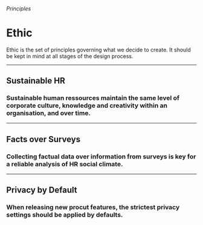 <h6 class="subtitle is-5 has-text-grey">Principles</h6><h1 class="title is-1 has-text-weight-bold">Ethic</h1>
<p class="subtitle is-5">
    <span class="has-text-weight-semibold">Ethic</span> is the set of principles governing what we decide to create. It should be kept in mind at all stages of the design process.
</p>

<hr>

<div class="box is-large is-white hover-to-floating">
    <h2 class="title is-3">Sustainable HR</h2>
    <h3 class="subtitle is-5 has-text-weight-normal has-text-grey-dark">
        Sustainable human ressources maintain the same level of corporate culture, knowledge and creativity within an organisation, and over time.
    </h3>
    <!-- <a href="">Read more</a> -->
    <!-- Favor good work-atmosphere rather than adopting a coercive control of absences. Always Manage, never judge -->
</div>

<hr class="is-small">

<div class="box is-large is-white hover-to-floating">
    <h2 class="title is-3">Facts over Surveys</h2>
    <h3 class="subtitle is-5 has-text-weight-normal has-text-grey-dark">
        Collecting factual data over information from surveys is key for a reliable analysis of HR social climate.
    </h3>
</div>

<hr class="is-small">

<div class="box is-large is-white hover-to-floating">
    <h2 class="title is-3">Privacy by Default</h2>
    <h3 class="subtitle is-5 has-text-weight-normal has-text-grey-dark">
        When releasing new procut features, the strictest privacy settings should be applied by defaults.
    </h3>
</div>
